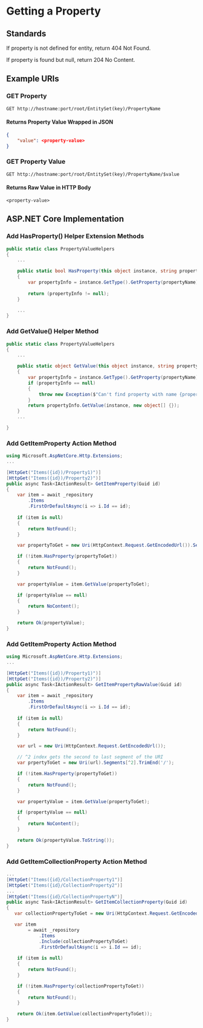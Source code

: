 # Getting a Property

## Standards

If property is not defined for entity, return 404 Not Found.

If property is found but null, return 204 No Content.

## Example URIs

### GET Property

`GET http://hostname:port/root/EntitySet(key)/PropertyName`

#### Returns Property Value Wrapped in JSON

```json
{
    "value": <property-value>
}
```

### GET Property Value

`GET http://hostname:port/root/EntitySet(key)/PropertyName/$value`

#### Returns Raw Value in HTTP Body

```
<property-value>
```

## ASP.NET Core Implementation

### Add HasProperty() Helper Extension Methods

```csharp
public static class PropertyValueHelpers
{
    ...

    public static bool HasProperty(this object instance, string propertyName)
    {
        var propertyInfo = instance.GetType().GetProperty(propertyName);
       
        return (propertyInfo != null);
    }

    ...
}
```

### Add GetValue() Helper Method
```csharp
public static class PropertyValueHelpers
{
    ...

    public static object GetValue(this object instance, string propertyName)
    {
        var propertyInfo = instance.GetType().GetProperty(propertyName);
        if (propertyInfo == null)
        {
            throw new Exception($"Can't find property with name {propertyName}" );
        }
        return propertyInfo.GetValue(instance, new object[] {});
    }
    ...

}
```

### Add GetItemProperty Action Method

```csharp
using Microsoft.AspNetCore.Http.Extensions;
...

[HttpGet("Items({id})/Property1)")]
[HttpGet("Items({id})/Property2)")]
public async Task<IActionResult> GetItemProperty(Guid id)
{
    var item = await _repository
        .Items
        .FirstOrDefaultAsync(i => i.Id == id);
    
    if (item is null)
    {
        return NotFound();
    }

    var propertyToGet = new Uri(HttpContext.Request.GetEncodedUrl()).Segments.Last();

    if (!item.HasProperty(propertyToGet))
    {
        return NotFound();
    }

    var propertyValue = item.GetValue(propertyToGet);

    if (propertyValue == null)
    {
        return NoContent();
    }

    return Ok(propertyValue);
}

```

### Add GetItemProperty Action Method

```csharp
using Microsoft.AspNetCore.Http.Extensions;
...

[HttpGet("Items({id})/Property1)")]
[HttpGet("Items({id})/Property2)")]
public async Task<IActionResult> GetItemPropertyRawValue(Guid id)
{
    var item = await _repository
        .Items
        .FirstOrDefaultAsync(i => i.Id == id);
    
    if (item is null)
    {
        return NotFound();
    }

    var url = new Uri(HttpContext.Request.GetEncodedUrl());

    // ^2 index gets the second to last segment of the URI
    var prpertyToGet = new Uri(url).Segments[^2].TrimEnd('/');

    if (!item.HasProperty(propertyToGet))
    {
        return NotFound();
    }

    var propertyValue = item.GetValue(propertyToGet);

    if (propertyValue == null)
    {
        return NoContent();
    }

    return Ok(propertyValue.ToString());
}

```

### Add GetItemCollectionProperty Action Method

```csharp
...
[HttpGet("Items({id}/CollectionProperty1")]
[HttpGet("Items({id}/CollectionProperty2")]
...
[HttpGet("Items({id}/CollectionPropertyN")]
public async Task<IActionResult> GetItemCollectionProperty(Guid id)
{
   var collectionPropertyToGet = new Uri(HttpContext.Request.GetEncodedUrl()).Segments.Last();

   var item 
        = await _repository
            .Items
            .Include(collectionPropertyToGet)
            .FirstOrDefaultAsync(i => i.Id == id);
    
    if (item is null)
    {
        return NotFound();
    }

    if (!item.HasProperty(collectionPropertyToGet))
    {
        return NotFound();
    }

    return Ok(item.GetValue(collectionPropertyToGet));
}
```